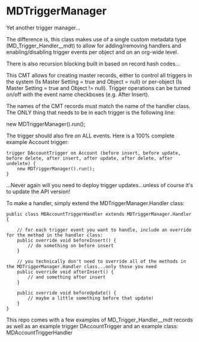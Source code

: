 # MDTriggerManager
Yet another trigger manager...

The difference is, this class makes use of a single custom metadata type (MD_Trigger_Handler__mdt) to allow for adding/removing handlers and enabling/disabling trigger events per object and on an org-wide level.

There is also recursion blocking built in based on record hash codes...

This CMT allows for creating master records, either to control all triggers in the system (Is Master Setting = true and Object = null)
or per-object (Is Master Setting = true and Object != null). Trigger operations can be turned on/off with the event name checkboxes 
(e.g. After Insert).

The names of the CMT records must match the name of the handler class. The ONLY thing that needs to be in each trigger is the following line:

new MDTriggerManager().run();

The trigger should also fire on ALL events. Here is a 100% complete example Account trigger:

    trigger DAccountTrigger on Account (before insert, before update, before delete, after insert, after update, after delete, after undelete) {
        new MDTriggerManager().run();
    }

...Never again will you need to deploy trigger updates...unless of course it's to update the API version!

To make a handler, simply extend the MDTriggerManager.Handler class:

    public class MDAccountTriggerHandler extends MDTriggerManager.Handler {

        // for each trigger event you want to handle, include an override for the method in the handler class:
        public override void beforeInsert() {
            // do something on before insert
        }
        
        // you technically don't need to override all of the methods in the MDTriggerManager.Handler class...only those you need
        public override void afterInsert() {
            // and something after insert
        }

        public override void beforeUpdate() {
            // maybe a little something before that update!
        }
    }

This repo comes with a few examples of MD_Trigger_Handler__mdt records as well as an example trigger DAccountTrigger and an example class: MDAccountTriggerHandler
